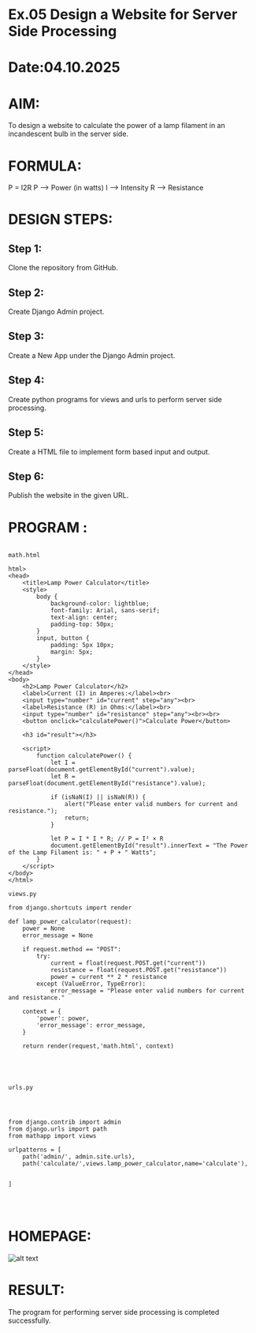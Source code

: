 # Ex.05 Design a Website for Server Side Processing
# Date:04.10.2025
# AIM:
To design a website to calculate the power of a lamp filament in an incandescent bulb in the server side.

# FORMULA:
P = I2R
P --> Power (in watts)
 I --> Intensity
 R --> Resistance

# DESIGN STEPS:
## Step 1:
Clone the repository from GitHub.

## Step 2:
Create Django Admin project.

## Step 3:
Create a New App under the Django Admin project.

## Step 4:
Create python programs for views and urls to perform server side processing.

## Step 5:
Create a HTML file to implement form based input and output.

## Step 6:
Publish the website in the given URL.

# PROGRAM :


```

math.html

html>
<head>
    <title>Lamp Power Calculator</title>
    <style>
        body {
            background-color: lightblue;
            font-family: Arial, sans-serif;
            text-align: center;
            padding-top: 50px;
        }
        input, button {
            padding: 5px 10px;
            margin: 5px;
        }
    </style>
</head>
<body>
    <h2>Lamp Power Calculator</h2>
    <label>Current (I) in Amperes:</label><br>
    <input type="number" id="current" step="any"><br>
    <label>Resistance (R) in Ohms:</label><br>
    <input type="number" id="resistance" step="any"><br><br>
    <button onclick="calculatePower()">Calculate Power</button>

    <h3 id="result"></h3>

    <script>
        function calculatePower() {
            let I = parseFloat(document.getElementById("current").value);
            let R = parseFloat(document.getElementById("resistance").value);

            if (isNaN(I) || isNaN(R)) {
                alert("Please enter valid numbers for current and resistance.");
                return;
            }

            let P = I * I * R; // P = I² × R
            document.getElementById("result").innerText = "The Power of the Lamp Filament is: " + P + " Watts";
        }
    </script>
</body>
</html>

views.py

from django.shortcuts import render

def lamp_power_calculator(request):
    power = None
    error_message = None

    if request.method == "POST":
        try:
            current = float(request.POST.get("current"))
            resistance = float(request.POST.get("resistance"))
            power = current ** 2 * resistance
        except (ValueError, TypeError):
            error_message = "Please enter valid numbers for current and resistance."

    context = {
        'power': power,
        'error_message': error_message,
    }

    return render(request,'math.html', context)





urls.py




from django.contrib import admin
from django.urls import path
from mathapp import views

urlpatterns = [
    path('admin/', admin.site.urls),
    path('calculate/',views.lamp_power_calculator,name='calculate'),
    
    
]




````


# HOMEPAGE:
![alt text](<Screenshot 2025-10-04 082749.png>)



# RESULT:
The program for performing server side processing is completed successfully.
